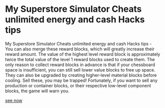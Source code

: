 # My Superstore Simulator Cheats unlimited energy and cash Hacks tips

My Superstore Simulator Cheats unlimited energy and cash Hacks tips - You can also merge these reward blocks, which will greatly increase their reward amount. The value of the highest level reward block is approximately twice the total value of the level 1 reward blocks used to create them. The only reason to collect reward blocks in advance is that if your chessboard space is insufficient, you can still sell lower value blocks to free up space. They can also be upgraded by creating higher-level material blocks before cooling. Sell these, you may be trapped! Fortunately, if you want to sell any production or container blocks, or their respective low-level component blocks, the game will warn you.

[see now](https://fanlink.tv/v4hzPlod)
